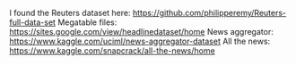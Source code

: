I found the Reuters dataset here: https://github.com/philipperemy/Reuters-full-data-set
Megatable files: https://sites.google.com/view/headlinedataset/home
News aggregator: https://www.kaggle.com/uciml/news-aggregator-dataset
All the news: https://www.kaggle.com/snapcrack/all-the-news/home